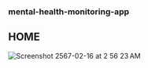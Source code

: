 ###  mental-health-monitoring-app 

## HOME
![Screenshot 2567-02-16 at 2 56 23 AM](https://github.com/TanmayDhobale/mental-health-monitoring/assets/89733575/ab1f4c03-6239-431a-a38a-82f510c5ce62)
